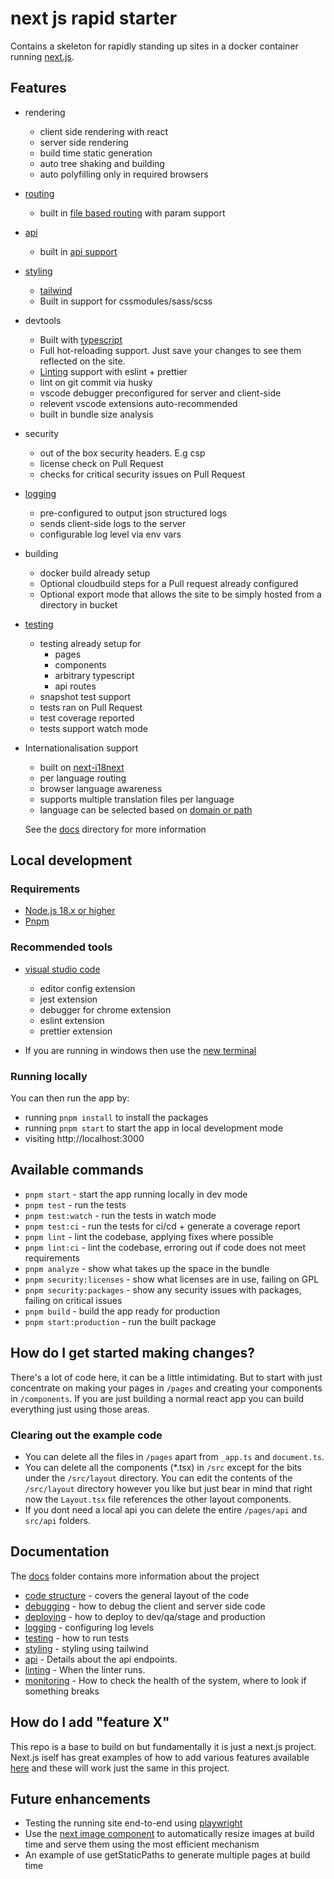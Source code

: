 # next js rapid starter

Contains a skeleton for rapidly standing up sites in a docker container running [next.js](https://nextjs.org/).

## Features

- rendering

  - client side rendering with react
  - server side rendering
  - build time static generation
  - auto tree shaking and building
  - auto polyfilling only in required browsers

- [routing](docs/pages.md)

  - built in [file based routing](https://nextjs.org/docs/routing/introduction) with param support

- [api](docs/api.md)

  - built in [api support](https://nextjs.org/docs/api-routes/introduction)

- [styling](docs/styling.md)

  - [tailwind](https://https://tailwindcss.com//)
  - Built in support for cssmodules/sass/scss

- devtools

  - Built with [typescript](https://www.typescriptlang.org/)
  - Full hot-reloading support. Just save your changes to see them reflected on the site.
  - [Linting](docs/linting.md) support with eslint + prettier
  - lint on git commit via husky
  - vscode debugger preconfigured for server and client-side
  - relevent vscode extensions auto-recommended
  - built in bundle size analysis

- security

  - out of the box security headers. E.g csp
  - license check on Pull Request
  - checks for critical security issues on Pull Request

- [logging](docs/logging.md)

  - pre-configured to output json structured logs
  - sends client-side logs to the server
  - configurable log level via env vars

- building

  - docker build already setup
  - Optional cloudbuild steps for a Pull request already configured
  - Optional export mode that allows the site to be simply hosted from a directory in bucket

- [testing](docs/testing.md)

  - testing already setup for
    - pages
    - components
    - arbitrary typescript
    - api routes
  - snapshot test support
  - tests ran on Pull Request
  - test coverage reported
  - tests support watch mode

- Internationalisation support

  - built on [next-i18next](https://github.com/isaachinman/next-i18next)
  - per language routing
  - browser language awareness
  - supports multiple translation files per language
  - language can be selected based on [domain or path](https://nextjs.org/docs/advanced-features/i18n-routing)

  See the [docs](docs) directory for more information

## Local development

### Requirements

- [Node.js 18.x or higher](https://nodejs.org/en/)
- [Pnpm](https://pnpm.io/)

### Recommended tools

- [visual studio code](https://code.visualstudio.com/)

  - editor config extension
  - jest extension
  - debugger for chrome extension
  - eslint extension
  - prettier extension

- If you are running in windows then use the [new terminal](https://www.microsoft.com/en-us/p/windows-terminal/9n0dx20hk701)

### Running locally

You can then run the app by:

- running `pnpm install` to install the packages
- running `pnpm start` to start the app in local development mode
- visiting http://localhost:3000

## Available commands

- `pnpm start` - start the app running locally in dev mode
- `pnpm test` - run the tests
- `pnpm test:watch` - run the tests in watch mode
- `pnpm test:ci` - run the tests for ci/cd + generate a coverage report
- `pnpm lint` - lint the codebase, applying fixes where possible
- `pnpm lint:ci` - lint the codebase, erroring out if code does not meet requirements
- `pnpm analyze` - show what takes up the space in the bundle
- `pnpm security:licenses` - show what licenses are in use, failing on GPL
- `pnpm security:packages` - show any security issues with packages, failing on critical issues
- `pnpm build` - build the app ready for production
- `pnpm start:production` - run the built package

## How do I get started making changes?

There's a lot of code here, it can be a little intimidating. But to start with just concentrate on making your pages in `/pages` and creating your components in `/components`. If you are just building a normal react app you can build everything just using those areas.

### Clearing out the example code

- You can delete all the files in `/pages` apart from `_app.ts` and `document.ts`.
- You can delete all the components (\*.tsx) in `/src` except for the bits under the `/src/layout` directory. You can edit the contents of the `/src/layout` directory however you like but just bear in mind that right now the `Layout.tsx` file references the other layout components.
- If you dont need a local api you can delete the entire `/pages/api` and `src/api` folders.

## Documentation

The [docs](docs) folder contains more information about the project

- [code structure](docs/codeStructure.md) - covers the general layout of the code
- [debugging](docs/debugging.md) - how to debug the client and server side code
- [deploying](docs/deploying.md) - how to deploy to dev/qa/stage and production
- [logging](docs/logging.md) - configuring log levels
- [testing](docs/testing.md) - how to run tests
- [styling](docs/styling.md) - styling using tailwind
- [api](docs/api.md) - Details about the api endpoints.
- [linting](docs/linting.md) - When the linter runs.
- [monitoring](docs/monitoring.md) - How to check the health of the system, where to look if something breaks

## How do I add "feature X"

This repo is a base to build on but fundamentally it is just a next.js project. Next.js iself has great examples of how to add various features available [here](https://github.com/vercel/next.js/tree/canary/examples) and these will work just the same in this project.

## Future enhancements

- Testing the running site end-to-end using [playwright](https://github.com/microsoft/playwright)
- Use the [next image component](https://nextjs.org/docs/basic-features/image-optimization) to automatically resize images at build time and serve them using the most efficient mechanism
- An example of use getStaticPaths to generate multiple pages at build time
